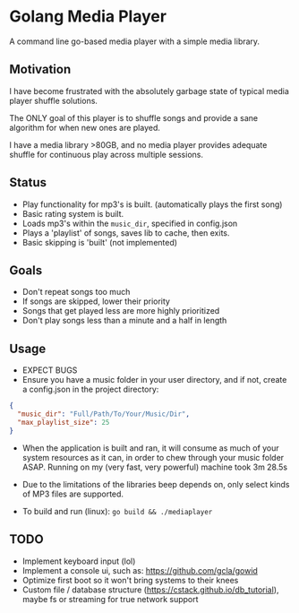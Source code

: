 # Golang Media Player

A command line go-based media player with a simple media library.

## Motivation

I have become frustrated with the absolutely garbage state of typical media player shuffle solutions.

The ONLY goal of this player is to shuffle songs and provide a sane algorithm for when new ones are played.

I have a media library >80GB, and no media player provides adequate shuffle for continuous play across multiple sessions.

## Status

- Play functionality for mp3's is built. (automatically plays the first song)
- Basic rating system is built. 
- Loads mp3's within the `music_dir`, specified in config.json
- Plays a 'playlist' of songs, saves lib to cache, then exits.
- Basic skipping is 'built' (not implemented)

## Goals

- Don't repeat songs too much
- If songs are skipped, lower their priority
- Songs that get played less are more highly prioritized
- Don't play songs less than a minute and a half in length

## Usage

- EXPECT BUGS 
- Ensure you have a music folder in your user directory, and if not, create a config.json in the project directory:
```json
{
  "music_dir": "Full/Path/To/Your/Music/Dir",
  "max_playlist_size": 25
}
```
- When the application is built and ran, it will consume as much of your system resources as it can, in order to chew through your music folder ASAP.
 Running on my (very fast, very powerful) machine took 3m 28.5s
 
- Due to the limitations of the libraries beep depends on,  only select kinds of MP3 files are supported.

- To build and run (linux): `go build && ./mediaplayer`

## TODO
- Implement keyboard input (lol) 
- Implement a console ui, such as: https://github.com/gcla/gowid
- Optimize first boot so it won't bring systems to their knees
- Custom file / database structure (https://cstack.github.io/db_tutorial), maybe fs or streaming for true network support
